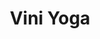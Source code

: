 ---
title: "Vini Yoga"
event_day: "thursday"
start_time: 2017-08-01T20:00:00Z
end_time: 2017-08-01T21:00:00Z
level: "Intermediate"
associate: "Barbara"
price: "£10 (£8 block booking)"
room: "Studio"
term: "Ongoing"
---